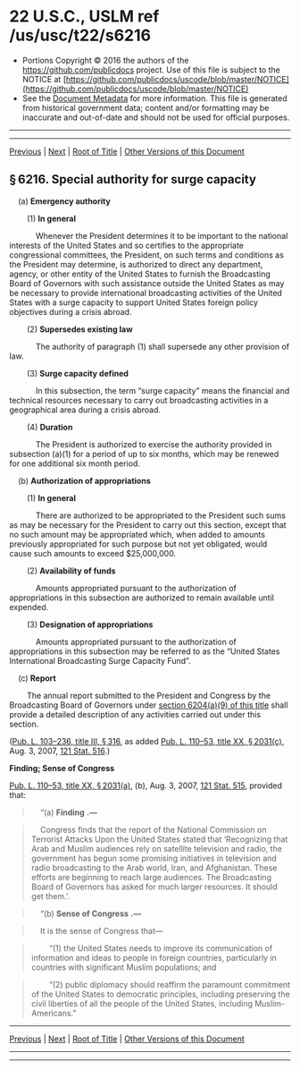 ---
---

# 22 U.S.C., USLM ref /us/usc/t22/s6216

* Portions Copyright © 2016 the authors of the https://github.com/publicdocs project.
  Use of this file is subject to the NOTICE at [https://github.com/publicdocs/uscode/blob/master/NOTICE](https://github.com/publicdocs/uscode/blob/master/NOTICE)
* See the [Document Metadata](././../../../..//README.md) for more information.
  This file is generated from historical government data; content and/or formatting may be inaccurate and out-of-date and should not be used for official purposes.

----------
----------

[Previous](./../../../..//us/usc/t22/ch71/m__us_usc_t22_s6215.md) | [Next](./../../../..//us/usc/t22/ch72/m__us_usc_t22_ch72.md) | [Root of Title](./../../../../) | [Other Versions of this Document](https://publicdocs.github.io/go/links?ns=uslm&ref=%2Fus%2Fusc%2Ft22%2Fs6216)

## § 6216. Special authority for surge capacity

    (a) __Emergency authority__ 

        (1) __In general__ 

            Whenever the President determines it to be important to the national interests of the United States and so certifies to the appropriate congressional committees, the President, on such terms and conditions as the President may determine, is authorized to direct any department, agency, or other entity of the United States to furnish the Broadcasting Board of Governors with such assistance outside the United States as may be necessary to provide international broadcasting activities of the United States with a surge capacity to support United States foreign policy objectives during a crisis abroad.

        (2) __Supersedes existing law__ 

            The authority of paragraph (1) shall supersede any other provision of law.

        (3) __Surge capacity defined__ 

            In this subsection, the term “surge capacity” means the financial and technical resources necessary to carry out broadcasting activities in a geographical area during a crisis abroad.

        (4) __Duration__ 

            The President is authorized to exercise the authority provided in subsection (a)(1) for a period of up to six months, which may be renewed for one additional six month period.

    (b) __Authorization of appropriations__ 

        (1) __In general__ 

            There are authorized to be appropriated to the President such sums as may be necessary for the President to carry out this section, except that no such amount may be appropriated which, when added to amounts previously appropriated for such purpose but not yet obligated, would cause such amounts to exceed $25,000,000.

        (2) __Availability of funds__ 

            Amounts appropriated pursuant to the authorization of appropriations in this subsection are authorized to remain available until expended.

        (3) __Designation of appropriations__ 

            Amounts appropriated pursuant to the authorization of appropriations in this subsection may be referred to as the “United States International Broadcasting Surge Capacity Fund”.

    (c) __Report__ 

        The annual report submitted to the President and Congress by the Broadcasting Board of Governors under [section 6204(a)(9) of this title][/us/usc/t22/s6204/a/9] shall provide a detailed description of any activities carried out under this section.

([Pub. L. 103–236, title III, § 316][/us/pl/103/236/s316], as added [Pub. L. 110–53, title XX, § 2031(c)][/us/pl/110/53/s2031/c], Aug. 3, 2007, [121 Stat. 516][/us/stat/121/516].)

 __Finding; Sense of Congress__ 

[Pub. L. 110–53, title XX, § 2031(a)][/us/pl/110/53/s2031/a], (b), Aug. 3, 2007, [121 Stat. 515][/us/stat/121/515], provided that:

>     “(a)  __Finding__  __.—__ 

>     Congress finds that the report of the National Commission on Terrorist Attacks Upon the United States stated that ‘Recognizing that Arab and Muslim audiences rely on satellite television and radio, the government has begun some promising initiatives in television and radio broadcasting to the Arab world, Iran, and Afghanistan. These efforts are beginning to reach large audiences. The Broadcasting Board of Governors has asked for much larger resources. It should get them.’.

>     “(b)  __Sense of Congress__  __.—__ 

>     It is the sense of Congress that—

>         “(1) the United States needs to improve its communication of information and ideas to people in foreign countries, particularly in countries with significant Muslim populations; and

>         “(2) public diplomacy should reaffirm the paramount commitment of the United States to democratic principles, including preserving the civil liberties of all the people of the United States, including Muslim-Americans.”

----------

[Previous](./../../../..//us/usc/t22/ch71/m__us_usc_t22_s6215.md) | [Next](./../../../..//us/usc/t22/ch72/m__us_usc_t22_ch72.md) | [Root of Title](./../../../../) | [Other Versions of this Document](https://publicdocs.github.io/go/links?ns=uslm&ref=%2Fus%2Fusc%2Ft22%2Fs6216)

----------
----------

[/us/usc/t22/s6204/a/9]: https://publicdocs.github.io/go/links?ns=uslm&ref=%2Fus%2Fusc%2Ft22%2Fs6204%2Fa%2F9
[/us/pl/103/236/s316]: https://publicdocs.github.io/go/links?ns=uslm&ref=%2Fus%2Fpl%2F103%2F236%2Fs316
[/us/pl/110/53/s2031/c]: https://publicdocs.github.io/go/links?ns=uslm&ref=%2Fus%2Fpl%2F110%2F53%2Fs2031%2Fc
[/us/stat/121/516]: https://publicdocs.github.io/go/links?ns=uslm&ref=%2Fus%2Fstat%2F121%2F516
[/us/pl/110/53/s2031/a]: https://publicdocs.github.io/go/links?ns=uslm&ref=%2Fus%2Fpl%2F110%2F53%2Fs2031%2Fa
[/us/stat/121/515]: https://publicdocs.github.io/go/links?ns=uslm&ref=%2Fus%2Fstat%2F121%2F515


